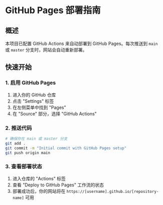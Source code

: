 # GitHub Pages 部署指南

## 概述

本项目已配置 GitHub Actions 来自动部署到 GitHub Pages。每次推送到 `main` 或 `master` 分支时，网站会自动重新部署。

## 快速开始

### 1. 启用 GitHub Pages

1. 进入你的 GitHub 仓库
2. 点击 "Settings" 标签
3. 在左侧菜单中找到 "Pages"
4. 在 "Source" 部分，选择 "GitHub Actions"

### 2. 推送代码

```bash
# 确保你在 main 或 master 分支
git add .
git commit -m "Initial commit with GitHub Pages setup"
git push origin main
```

### 3. 查看部署状态

1. 进入仓库的 "Actions" 标签
2. 查看 "Deploy to GitHub Pages" 工作流的状态
3. 部署成功后，你的网站将在 `https://[username].github.io/[repository-name]` 可用
